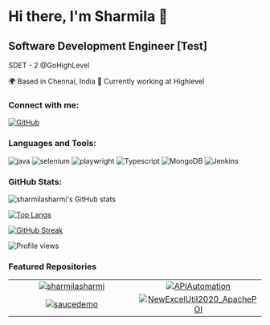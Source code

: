 # Hi there, I'm Sharmila 👋

## Software Development Engineer [Test]

SDET - 2 @GoHighLevel 

🌍 Based in Chennai, India
🏢 Currently working at Highlevel


### Connect with me:

[![GitHub](https://img.shields.io/badge/GitHub-%23121011.svg?style=for-the-badge&logo=github&logoColor=white)](https://github.com/sharmilasharmi)



### Languages and Tools:

![java](https://img.shields.io/badge/-java-ec4899?style=flat-square&logo=java&logoColor=white) ![selenium](https://img.shields.io/badge/-selenium-ec4899?style=flat-square&logo=selenium&logoColor=white) ![playwright](https://img.shields.io/badge/-playwright-ec4899?style=flat-square&logo=playwright&logoColor=white) ![Typescript](https://img.shields.io/badge/-Typescript-ec4899?style=flat-square&logo=typescript&logoColor=white) ![MongoDB](https://img.shields.io/badge/-MongoDB-ec4899?style=flat-square&logo=mongodb&logoColor=white) ![Jenkins](https://img.shields.io/badge/-Jenkins-ec4899?style=flat-square&logo=jenkins&logoColor=white)

### GitHub Stats:

![sharmilasharmi's GitHub stats](https://github-readme-stats.vercel.app/api?username=sharmilasharmi&show_icons=true&theme=radical)

[![Top Langs](https://github-readme-stats.vercel.app/api/top-langs/?username=sharmilasharmi&layout=compact&theme=radical)](https://github.com/sharmilasharmi)

[![GitHub Streak](https://github-readme-streak-stats.herokuapp.com/?user=sharmilasharmi&theme=dark)](https://git.io/streak-stats)

![Profile views](https://komarev.com/ghpvc/?username=sharmilasharmi&color=brightgreen)




### Featured Repositories

<table>
<tr><td align="center" width="50%"><a href="https://github.com/sharmilasharmi/sharmilasharmi"><img src="https://github-readme-stats.vercel.app/api/pin/?username=sharmilasharmi&repo=sharmilasharmi&show_owner=false" alt="sharmilasharmi" /></a></td><td align="center" width="50%"><a href="https://github.com/sharmilasharmi/APIAutomation"><img src="https://github-readme-stats.vercel.app/api/pin/?username=sharmilasharmi&repo=APIAutomation&show_owner=false" alt="APIAutomation" /></a></td></tr><tr><td align="center" width="50%"><a href="https://github.com/sharmilasharmi/saucedemo"><img src="https://github-readme-stats.vercel.app/api/pin/?username=sharmilasharmi&repo=saucedemo&show_owner=false" alt="saucedemo" /></a></td><td align="center" width="50%"><a href="https://github.com/sharmilasharmi/NewExcelUtil2020_ApachePOI"><img src="https://github-readme-stats.vercel.app/api/pin/?username=sharmilasharmi&repo=NewExcelUtil2020_ApachePOI&show_owner=false" alt="NewExcelUtil2020_ApachePOI" /></a></td></tr>
</table>



